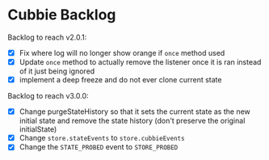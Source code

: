 # Cubbie Backlog

Backlog to reach v2.0.1:

- [x] Fix where log will no longer show orange if `once` method used
- [x] Update `once` method to actually remove the listener once it is ran instead of it just being ignored
- [x] implement a deep freeze and do not ever clone current state

Backlog to reach v3.0.0:

- [x] Change purgeStateHistory so that it sets the current state as the new initial state and remove the state history (don't preserve the original initialState)
- [x] Change `store.stateEvents` to `store.cubbieEvents`
- [x] Change the `STATE_PROBED` event to `STORE_PROBED`

